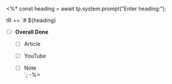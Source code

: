 <%*
const heading = await tp.system.prompt("Enter heading:");

tR += `# ${heading}

- [ ] **Overall Done**
  - [ ] Article  
  - [ ] YouTube  
  - [ ] Note  
`;
-%>

